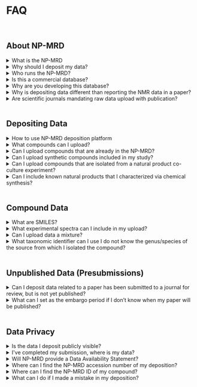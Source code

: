 # FAQ

<br>

## About NP-MRD 

<details>
    <summary>What is the NP-MRD</summary>

- The NP-MRD is a freely available cloud-based, user-friendly, FAIR electronic database. NP-MRD supports NMR data deposition and associated metadata from NP studies characterizing new and known compounds. 

</details>


<details>
    <summary>Why should I deposit my data?</summary>

- Journal mandate will require raw data upload with manuscript 
- Permanent storage of your NMR data in an open, searchable platform
- Complies with mandates from funding agencies for data deposition
- Openly accessible spectra
- Increased citations for your work
- Opportunity for new collaborations with external research groups
- Offers tools for compound dereplication
- Provides test data for researchers creating new informatics tools for natural products discovery
- Data cannot be lost when a lab member leaves, or a hard drive fails

</details>

<details>
    <summary>Who runs the NP-MRD?</summary>

- The NP-MRD is run by a research consortium led by Dr. John Cort from the Pacific Northwest National Laboratory (PNNL). The consortium includes Professors Roger Linington (Simon Fraser University), David Wishart (University of Alberta) and Lloyd Sumner (University of Missouri). It is funded by the National Institutes of Health through the CARBON program supported by the Center for Complementary and Integrative Health and the Office of Dietary Supplements. 

</details>

<details>
    <summary>Is this a commercial database?</summary>

- No. This database is maintained under FAIR principles, meaning that the data are openly and freely available for all users. The website does not have a paywall, and all data in the database are accessible users anywhere in the world.

</details>

<details>
    <summary>Why are you developing this database?</summary>

- Over the last 50 years, researchers have obtained NMR data on hundreds of thousands of natural products. Unfortunately, most of these data are now irretrievably lost. A high-quality database of NMR data will create new opportunities for compound dereplication, de novo structure elucidation, and data integration strategies for bioactive natural products discovery. By contributing your NMR data you are gaining recognition for the discoveries you have made, and contributing to the body of knowledge required to advance the field of natural products discovery.

</details>

<details>
    <summary>Why is depositing data different than reporting the NMR data in a paper?</summary>

- Publications typically report NMR data for natural products as NMR data tables, or as images of spectra in the Supporting Information. In both cases, significant information is lost compared to the information contained in the original raw free-induction decay (FID). Depositing the original data ensures that these data are maintained and permanently accessible to the research community.

</details>

<details>
    <summary>Are scientific journals mandating raw data upload with publication?</summary>

- Some scientific journals are beginning to ask for raw data deposition and data availability statements with publication. As the natural products community adapts to this change, NP-MRD is equipped to meet all the requirements set by journals and support your research. 

</details>

<br>

## Depositing Data


<details>
    <summary>How to use NP-MRD deposition platform</summary>

- The NP-MRD deposition platform is a quick and easy way to upload your data to a public repository. For an in-depth tutorial on how to use our platform, visit the instructions page on the deposition home page, and see the documentation for 'Starting Your Deposition'.

</details>

<details>
    <summary>What compounds can I upload?</summary>

- We accept data for new and known compounds isolated from natural products. This includes small molecules derived from plants, fungi, bacteria, marine organisms, or animals. 

</details>

<details>
    <summary>Can I upload compounds that are already in the NP-MRD?</summary>

- Yes, you can upload data for compounds that already exist in our database. We hope to acquire a good range of experimental data for each compound, including different NMR experiments, solvents, and frequency. All data will be displayed on the NP card for each compound.

</details>

<details>
    <summary>Can I upload synthetic compounds included in my study?</summary>

- If you synthesize a true natural product and acquire NMR data, you may upload the data for this structure. Synthetic derivatives or non-natural products, however, are not currently accepted in the NP-MRD. We kindly ask that you deposit compounds of this type on another platform.  

</details>

<details>
    <summary>Can I upload compounds that are isolated from a natural product co-culture experiment?</summary>

- Yes, you can deposit compounds from a natural product combined culture experiment. We ask that you input the information for all, or both of the genera and species used for isolation, respectively. 

</details>

<details>
    <summary>Can I include known natural products that I characterized via chemical synthesis?</summary>

- Yes, if you synthesize a true natural product and acquire NMR data, you may upload the data for this structure. Synthetic natural product data are useful to confirm or reassign compound structures.

</details>

<br>

## Compound Data 


<details>
    <summary>What are SMILES?</summary>

- SMILES, (Simplified Molecular Input Line Entry System) is the chemical notation used to describe a compound's structure. This code allows users to represent a chemical structure in a computer-readable way. 
You can get the SMILES of a structure using ChemDraw, ChemSketch or any other molecule drawing software. Then simply draw your structure on the draw pad and copy this as 'SMILES'. 

</details>

<details>
    <summary>What experimental spectra can I include in my upload?</summary>

- You may upload all NMR experiments used in the characterization of the natural product compounds in your study. We accept all experiment types including 1D and 2D. These can be zipped into one folder for each compound.

</details>

<details>
    <summary>Can I upload data a mixture?</summary>

- Though mixtures are not currently supported in the drag-and-drop deposition platform, you may upload your mixture using ‘Option 4’ of the NP-MRD deposition service. See https://np-mrd.org/submissions

</details>

<details>
    <summary>What taxonomic identifier can I use I do not know the genus/species of the source from which I isolated the compound?</summary>

- If you do not know the genus of your natural product, you may input the nearest known taxonomic identifier e.g., family, class, etc. 

</details>

<br>

## Unpublished Data (Presubmissions)

<details>
    <summary>Can I deposit data related to a paper has been submitted to a journal for review, but is not yet published?</summary>

- Yes, you can deposit this data under the 'Deposit Data from an ‘UNPUBLISHED article’ option. You are required to add details of the publication and set an embargo period for when you would like this data to be displayed on NP-MRD. 

</details>

<details>
    <summary>What can I set as the embargo period if I don’t know when my paper will be published?</summary>

- If you do not want your data online prior to publication, you may select to ‘Display Data Online Only After Article is Published’. You may attach the DOI once the paper is published, using the link provided in the confirmation email. The system will also track the literature for your publication based on the details provided in the presubmission.

</details>

<br>

## Data Privacy 

<details>
    <summary>Is the data I deposit publicly visible?</summary>

- If you deposit data for a new or known compound from a published article, the data you deposit will be publicly visible within 24 hours on the NP-MRD website. 
- If you deposit data for an article that is not yet published, you may choose when you wish to make this data publicly available. 
If you deposit any data and wish to retract the same, you may contact us immediately so we can intervene and retrieve the data.

</details>

<details>
    <summary>I've completed my submission, where is my data?</summary>

- Publishing data from drag & drop submissions in our database is not an immediate process. For more information check out our [Data Publishing and Sharing](./data_publishing_and_sharing.md) instructions.

</details>

<details>
    <summary>Will NP-MRD provide a Data Availability Statement?</summary>

- Yes, you will receive a Data Availability Statement via confirmation email within 24 hours of deposition. This will include a report of the data uploaded, summarizing compound information and spectra, and the accession number for your deposition. 

</details>

<details>
    <summary>Where can I find the NP-MRD accession number of my deposition?</summary>

- The Deposition ID is found in the completed submission confirmation email you receive within 24 hours of successful deposition. This can be used as the data availability accession number, if required.

</details>

<details>
    <summary>Where can I find the NP-MRD ID of my compound?</summary>

- The NP-MRD ID can be found on the NP card for your compound. This accession number is displayed in brackets next to the compound name and under the Record Information section of the NP card. Other accession numbers are displayed as appropriate.  

</details>

<details>
    <summary>What can I do if I made a mistake in my deposition?</summary>

- If you made a mistake or deposited data in error, please contact the NP-MRD team as soon as possible so our team can intercept the data and reset the submission link, allowing you to deposit again and correct any errors. 

</details>